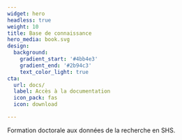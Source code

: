 ```yaml
---
widget: hero
headless: true
weight: 10
title: Base de connaissance
hero_media: book.svg
design:
  background:
    gradient_start: '#4bb4e3'
    gradient_end: '#2b94c3'
    text_color_light: true
cta:
  url: docs/
  label: Accès à la documentation
  icon_pack: fas
  icon: download

---
```


Formation doctorale aux données de la recherche en SHS.
